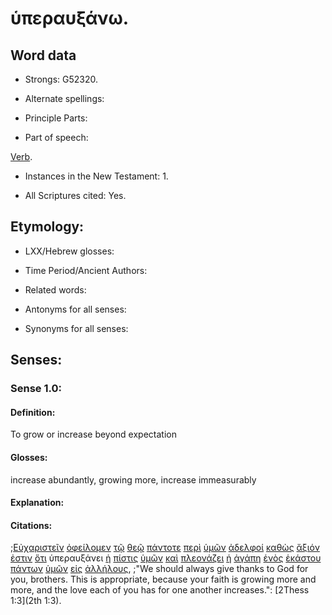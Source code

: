 # ὑπεραυξάνω.

<!-- Status: S2=NeedsFinalCheck -->
<!-- Lexica used for edits: BDAG, FFM, LN, A-S -->

## Word data

* Strongs: G52320.

* Alternate spellings:

* Principle Parts: 

* Part of speech: 

[Verb](http://ugg.readthedocs.io/en/latest/verb.html).

* Instances in the New Testament: 1.

* All Scriptures cited: Yes.

## Etymology: 

* LXX/Hebrew glosses: 

* Time Period/Ancient Authors: 

* Related words: 

* Antonyms for all senses:

* Synonyms for all senses: 

## Senses: 

### Sense 1.0:

#### Definition: 

To grow or increase beyond expectation

#### Glosses:

increase abundantly, growing more, increase immeasurably

#### Explanation:

#### Citations:

;[Εὐχαριστεῖν](../G21680/01.md) [ὀφείλομεν](../G37840/01.md) [τῷ](../G35880/01.md) [θεῷ](../G23160/01.md) [πάντοτε](../G38420/01.md) [περὶ](../G40120/01.md) [ὑμῶν](../G47710/01.md) [ἀδελφοί](../G00800/01.md) [καθὼς](../G25310/01.md) [ἄξιόν](../G05140/01.md) [ἐστιν](../G99999/01.md) [ὅτι](../G37540/01.md) ὑπεραυξάνει [ἡ](../G35880/01.md) [πίστις](../G41020/01.md) [ὑμῶν](../G47710/01.md) [καὶ](../G25320/01.md) [πλεονάζει](../G41210/01.md) [ἡ](../G35880/01.md) [ἀγάπη](../G00260/01.md) [ἑνὸς](../G15200/01.md) [ἑκάστου](../G15380/01.md) [πάντων](../G39560/01.md) [ὑμῶν](../G47710/01.md) [εἰς](../G15190/01.md) [ἀλλήλους](../G02400/01.md), 
;"We should always give thanks to God for you, brothers. This is appropriate, because your faith is growing more and more, and the love each of you has for one another increases.":
[2Thess 1:3](2th 1:3).

